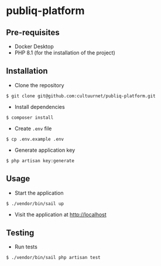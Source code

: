 # publiq-platform

## Pre-requisites
- Docker Desktop
- PHP 8.1 (for the installation of the project)

## Installation

- Clone the repository
```
$ git clone git@github.com:cultuurnet/publiq-platform.git
```

- Install dependencies
```
$ composer install
```

- Create `.env` file
```
$ cp .env.example .env
```

- Generate application key
```
$ php artisan key:generate
```

## Usage

- Start the application
```
$ ./vendor/bin/sail up
```

- Visit the application at [http://localhost](http://localhost)

## Testing

- Run tests
```
$ ./vendor/bin/sail php artisan test
```
